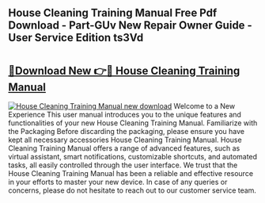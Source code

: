 ## House Cleaning Training Manual Free Pdf Download - Part-GUv New Repair Owner Guide - User Service Edition ts3Vd

# <h2><a href="http://bc14909.oget.top/?id=House+Cleaning+Training+Manual">🔗Download New 👉🔴 House Cleaning Training Manual</a></h2>

[![House Cleaning Training Manual new download](https://i.imgur.com/5g1atiW.png)](http://bc14909.oget.top/?id=House+Cleaning+Training+Manual)
Welcome to a New Experience This user manual introduces you to the unique features and functionalities of your new House Cleaning Training Manual. Familiarize with the Packaging Before discarding the packaging, please ensure you have kept all necessary accessories House Cleaning Training Manual. House Cleaning Training Manual offers a range of advanced features, such as virtual assistant, smart notifications, customizable shortcuts, and automated tasks, all easily controlled through the user interface. We trust that the House Cleaning Training Manual has been a reliable and effective resource in your efforts to master your new device. In case of any queries or concerns, please do not hesitate to reach out to our customer service team.
